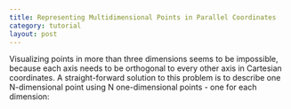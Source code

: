 ```yaml
---
title: Representing Multidimensional Points in Parallel Coordinates
category: tutorial
layout: post
---
```


Visualizing points in more than three dimensions seems to be impossible, because each axis needs to be orthogonal to every other axis in Cartesian coordinates. A straight-forward solution to this problem is to describe one N-dimensional point using N one-dimensional points - one for each dimension:

<div class="container-fluid">
<div class="row">
<div id="parallel-points" class="img-responsive parcoords tutorial"></div>
</div>
</div>
<link rel="stylesheet" type="text/css"
  href="{{site.baseurl}}/css/tutorial.css">
<!-- <script src="/js/pacolib.js"/> -->
<!-- <script src="/js/parallel-points.js"/> -->
<link rel="stylesheet" type="text/css"
  href="{{site.baseurl}}/paco/css/d3.parcoords.css">
<script src="{{site.baseurl}}/paco/js/d3.parcoords.js"></script>

<script>

var data = [
  [3, 7, 5, 1, 9]
];

var pc = d3.parcoords({
	dimensionTitles: {
		0: "Dimension 1",
		1: "Dimension 2",
		2: "Dimension 3",
		3: "Dimension 4",
		4: "Dimension 5"
	}
})("#parallel-points")
  .data(data)
  .detectDimensions()
  .autoscale();

// we need to assign a domain to every dimension because
// for single values, d3.parcoords.js uses ordinal scales
// for a dimension
var domain = [0,1,2,3,4,5,6,7,8,9,10];

var layout = function() {
	var aspect = 5;
	var w = $("#parallel-points").width();
	var h = w / aspect;
	//$("#parallel-points").height(h);
	
	pc.width(w);
	//   .height(h);

	// BUG in d3.parcoords.js: 
	// resize resets all scales
	pc.dimensions().forEach(function(d) {
		pc.scale(d, domain);
	});

	pc.alpha(0)
	  .render()
	  .createAxes()
	  .ticks(5)
	  .axisDots(2);
};

$(window).resize(layout);
layout();

</script>
